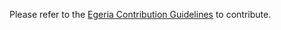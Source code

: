Please refer to the [Egeria Contribution Guidelines](https://github.com/odpi/egeria/blob/master/CONTRIBUTING.md) to contribute.
